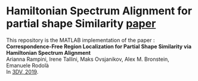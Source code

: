 # Hamiltonian Spectrum Alignment for partial shape Similarity [paper](https://arxiv.org/abs/1906.06226)

This repository is the MATLAB implementation of the paper : 
**Correspondence-Free Region Localization for Partial Shape Similarity via Hamiltonian Spectrum Alignment**
<br> Arianna Rampini, Irene Tallini, Maks Ovsjanikov, Alex M. Bronstein, Emanuele Rodolà <br>
In [3DV, 2019](https://www.computer.org/csdl/proceedings-article/3dv/2019/313100a037/1ezRALztN1m).
